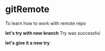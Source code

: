 # gitRemote
To learn how to work with remote repo

**let's try with new branch**
Try was successful

**let's give it a new try**
